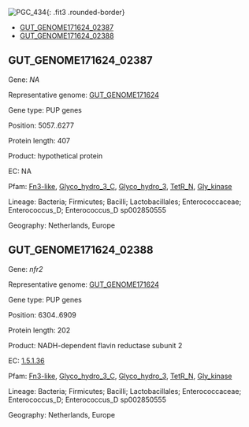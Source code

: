 ![PGC_434](../static/images/Clusters_figure/PGC_434.jpg){: .fit3 .rounded-border}

<ul id="myTab" class="nav nav-tabs">
  <li class="active">
        <a href="#tab1" data-toggle="tab">GUT_GENOME171624_02387</a>
  </li>
<li><a href="#tab2" data-toggle="tab">GUT_GENOME171624_02388</a></li>
</ul>

<div id="myTabContent" class="tab-content">
  <div class="tab-pane fade in active" id="tab1">

<h2 id="GUT_GENOME171624_02387">GUT_GENOME171624_02387</h2>
<p>Gene: <em>NA</em>
<p>Representative genome: <a href="https://www.ebi.ac.uk/metagenomics/genomes/MGYG-HGUT-00323">GUT_GENOME171624</a></p>
<p>Gene type: PUP genes</p>
<p>Position: 5057..6277</p>
<p>Protein length: 407</p>
<p>Product: hypothetical protein</p>
<p>EC: NA</p>
<p>Pfam: <a href="http://pfam.xfam.org/family/Fn3-like">Fn3-like</a>, <a href="http://pfam.xfam.org/family/Glyco_hydro_3_C">Glyco_hydro_3_C</a>, <a href="http://pfam.xfam.org/family/Glyco_hydro_3">Glyco_hydro_3</a>, <a href="http://pfam.xfam.org/family/TetR_N">TetR_N</a>, <a href="http://pfam.xfam.org/family/Gly_kinase">Gly_kinase</a></p>
<p>Lineage: Bacteria; Firmicutes; Bacilli; Lactobacillales; Enterococcaceae; Enterococcus_D; Enterococcus_D sp002850555</p>
<p>Geography: Netherlands, Europe</p>
  </div>

  <div class="tab-pane fade" id="tab2">

<h2 id="GUT_GENOME171624_02388">GUT_GENOME171624_02388</h2>
<p>Gene: <em>nfr2</em></p>
<p>Representative genome: <a href="https://www.ebi.ac.uk/metagenomics/genomes/MGYG-HGUT-00323">GUT_GENOME171624</a></p>
<p>Gene type: PUP genes</p>
<p>Position: 6304..6909</p>
<p>Protein length: 202</p>
<p>Product: NADH-dependent flavin reductase subunit 2</p>
<p>EC: <a href="https://www.brenda-enzymes.org/enzyme.php?ecno=1.5.1.36">1.5.1.36</a></p>
<p>Pfam: <a href="http://pfam.xfam.org/family/Fn3-like">Fn3-like</a>, <a href="http://pfam.xfam.org/family/Glyco_hydro_3_C">Glyco_hydro_3_C</a>, <a href="http://pfam.xfam.org/family/Glyco_hydro_3">Glyco_hydro_3</a>, <a href="http://pfam.xfam.org/family/TetR_N">TetR_N</a>, <a href="http://pfam.xfam.org/family/Gly_kinase">Gly_kinase</a></p>
<p>Lineage: Bacteria; Firmicutes; Bacilli; Lactobacillales; Enterococcaceae; Enterococcus_D; Enterococcus_D sp002850555</p>
<p>Geography: Netherlands, Europe</p>

  </div>
</div>
